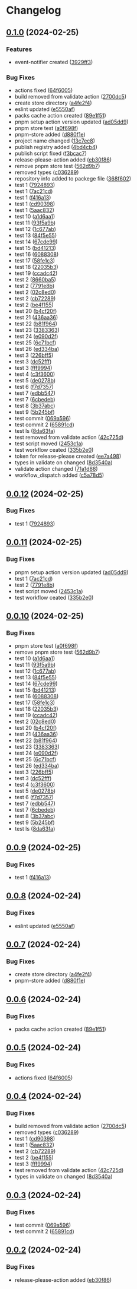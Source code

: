 # Changelog

## [0.1.0](https://github.com/ksv90/event-notifier/compare/v0.0.12...v0.1.0) (2024-02-25)


### Features

* event-notifier created ([3929ff3](https://github.com/ksv90/event-notifier/commit/3929ff3ce32a6c69b75381d1458dad38e7c5357a))


### Bug Fixes

* actions fixed ([64f6005](https://github.com/ksv90/event-notifier/commit/64f600525a1d97ea20aa13ab7717453e31d48f16))
* build removed from validate action ([2700dc5](https://github.com/ksv90/event-notifier/commit/2700dc5d1b5acb3443e1be6229b582e1e1882a26))
* create store directory ([a4fe2f4](https://github.com/ksv90/event-notifier/commit/a4fe2f462688cba11c5e0763e7c262068b2a1818))
* eslint updated ([e5550af](https://github.com/ksv90/event-notifier/commit/e5550afb2537afa5d243b07b5b533f856e0f9a33))
* packs cache action created ([89e1f51](https://github.com/ksv90/event-notifier/commit/89e1f516133a4020831ecd1644c4137f77976847))
* pnpm setup action version updated ([ad05dd9](https://github.com/ksv90/event-notifier/commit/ad05dd9e866885d605d05f3b02e91ae2f0672d8b))
* pnpm store test ([a0f698f](https://github.com/ksv90/event-notifier/commit/a0f698f83cc4eed81545d0dd51d84409da107af4))
* pnpm-store added ([d880f1e](https://github.com/ksv90/event-notifier/commit/d880f1e8f318c87270ea4f08b5e644a9cda4865f))
* project name changed ([13c7ec8](https://github.com/ksv90/event-notifier/commit/13c7ec84612fe74a5648fda6b542ba2167e5a9ee))
* publish registry added ([4bd4cb4](https://github.com/ksv90/event-notifier/commit/4bd4cb42140473b35c4efbced27fd0e781684fb8))
* publish script fixed ([f3bcac7](https://github.com/ksv90/event-notifier/commit/f3bcac7c663683c80b87d674d4224eecfc61e9e9))
* release-please-action added ([eb30f86](https://github.com/ksv90/event-notifier/commit/eb30f86f1e7bf94b98ebc355d2c58f8e6a1b4f0c))
* remove pnpm store test ([562d9b7](https://github.com/ksv90/event-notifier/commit/562d9b7805a630bf4fbdbdd799aa6a4f2b81e8e4))
* removed types ([c036289](https://github.com/ksv90/event-notifier/commit/c0362899b1901f1cc84550fba15bbe8c69a64c6a))
* repository info added to packege file ([368f602](https://github.com/ksv90/event-notifier/commit/368f60223dd9bda0d6189ef17e2ec2dc638c277f))
* test 1 ([7924893](https://github.com/ksv90/event-notifier/commit/7924893273eea0f3b9458b9e05e070e1ee4bdba3))
* test 1 ([7ac21cd](https://github.com/ksv90/event-notifier/commit/7ac21cd54ed2863f553bd1ad7af726f874254b3e))
* test 1 ([f416a13](https://github.com/ksv90/event-notifier/commit/f416a134703227952fcf0027f207cdb18d075784))
* test 1 ([cd90398](https://github.com/ksv90/event-notifier/commit/cd903987daa2d0c7af9863a63828d62fbf2171a8))
* test 1 ([5aac832](https://github.com/ksv90/event-notifier/commit/5aac8326432f26a2d97fe8a7451f24f6c5aba4e1))
* test 10 ([a1d6aa1](https://github.com/ksv90/event-notifier/commit/a1d6aa1013859ae60aa7f8caeccee3debd22ba28))
* test 11 ([93f5a9b](https://github.com/ksv90/event-notifier/commit/93f5a9b04fc1cfa4b8d57674e3d83d58bafc596e))
* test 12 ([1c677ab](https://github.com/ksv90/event-notifier/commit/1c677ab6a9ff11d050326ca2d885f779910e4121))
* test 13 ([84f5e55](https://github.com/ksv90/event-notifier/commit/84f5e5537862af31ab9314c1088da87322a83dae))
* test 14 ([67cde99](https://github.com/ksv90/event-notifier/commit/67cde99b1321272a81864b4f69dcf3853d4576ce))
* test 15 ([bd41213](https://github.com/ksv90/event-notifier/commit/bd41213c95e8e56698e90842d27e58b9d81ecc74))
* test 16 ([6088308](https://github.com/ksv90/event-notifier/commit/6088308eb663ec35a897935b62b03809e4f811ab))
* test 17 ([58fe1c3](https://github.com/ksv90/event-notifier/commit/58fe1c3d5751dcf4f1abd14102181c009f21c19e))
* test 18 ([22035b3](https://github.com/ksv90/event-notifier/commit/22035b39a8c289c0312b5af519a00a4849d5ac7b))
* test 19 ([ccadc42](https://github.com/ksv90/event-notifier/commit/ccadc42935f2a29226cbfc7ea58c4fd55a071652))
* test 2 ([8660ba5](https://github.com/ksv90/event-notifier/commit/8660ba5c3856cbae8a9b30c3b01f865f70d2f423))
* test 2 ([7791e8b](https://github.com/ksv90/event-notifier/commit/7791e8b72d3ac328b105a478f27b1db1150e3995))
* test 2 ([02c8ed0](https://github.com/ksv90/event-notifier/commit/02c8ed0a06ef9034c579172e43545ce2e68ac6f1))
* test 2 ([cb72289](https://github.com/ksv90/event-notifier/commit/cb72289fc5e448b58e9004b958bfe1add518d357))
* test 2 ([be4f155](https://github.com/ksv90/event-notifier/commit/be4f15595bef8f76a14382559d69984654c8affc))
* test 20 ([b4cf20f](https://github.com/ksv90/event-notifier/commit/b4cf20f85d88f30785efe298653e9a766eba4685))
* test 21 ([436aa36](https://github.com/ksv90/event-notifier/commit/436aa361a08c22552bf7f1b3f2ebc1d58dcb38a5))
* test 22 ([b81f964](https://github.com/ksv90/event-notifier/commit/b81f964da1e50ea9e5748f48496fb0fa328be2df))
* test 23 ([3383363](https://github.com/ksv90/event-notifier/commit/3383363dc6bc037aaf314e3398b243cd629928fe))
* test 24 ([e090d2f](https://github.com/ksv90/event-notifier/commit/e090d2f2fc94cb6e005b73fe5c3341631dbdc9dc))
* test 25 ([6c71bcf](https://github.com/ksv90/event-notifier/commit/6c71bcf3bdc4bcc432f7de859b1b583a2c4bc11b))
* test 26 ([ed334ba](https://github.com/ksv90/event-notifier/commit/ed334ba1d22d0bea0073748411d64457220bfb53))
* test 3 ([226bff5](https://github.com/ksv90/event-notifier/commit/226bff5afa0b8b00584ffffd5e8cb90f1da7605f))
* test 3 ([dc52fff](https://github.com/ksv90/event-notifier/commit/dc52fff505b3245e8c8e88116aceb6fd7bad9465))
* test 3 ([fff9994](https://github.com/ksv90/event-notifier/commit/fff9994486ea427417f9764225af6e1318d8bc0a))
* test 4 ([c3f3600](https://github.com/ksv90/event-notifier/commit/c3f3600d8ab26fd9be1ff2393f6b30d4e17ab67d))
* test 5 ([de0278b](https://github.com/ksv90/event-notifier/commit/de0278b3b51738278b6bd9511feefa4e7ea735ed))
* test 6 ([f7d7357](https://github.com/ksv90/event-notifier/commit/f7d7357723101390fc94750ce7f2e5e57f7edfa4))
* test 7 ([edbb547](https://github.com/ksv90/event-notifier/commit/edbb547acd31d5d8d282b882f4c5f102be0e99c3))
* test 7 ([6cbedeb](https://github.com/ksv90/event-notifier/commit/6cbedebe2a8c9fb98d084af9e03a6d3837bfb921))
* test 8 ([3b37abc](https://github.com/ksv90/event-notifier/commit/3b37abc340745fe14fe88c0049a4cc37680a0b79))
* test 9 ([5b245bf](https://github.com/ksv90/event-notifier/commit/5b245bf58d25d4c27422809747c2e0524eaf2452))
* test commit ([069a596](https://github.com/ksv90/event-notifier/commit/069a596c1bfbda67bc07d40218ff83138024b6fa))
* test commit 2 ([65891cd](https://github.com/ksv90/event-notifier/commit/65891cdfac0a6ba03133c56dff3aa59faf6bf488))
* test ls ([8da63fa](https://github.com/ksv90/event-notifier/commit/8da63fa2a6415709e6a054760db8d438e834ec61))
* test removed from validate action ([42c725d](https://github.com/ksv90/event-notifier/commit/42c725d11d4ad8c040e321d3ceb989549e8e68bf))
* test script moved ([2453c1a](https://github.com/ksv90/event-notifier/commit/2453c1a15b7a0666ce1d4da802bcb6bf8c4b2f9e))
* test workflow ceated ([335b2e0](https://github.com/ksv90/event-notifier/commit/335b2e0803b2c7b68d6788eea9f8c132f7740632))
* token for release-please created ([ee7a498](https://github.com/ksv90/event-notifier/commit/ee7a498fdea7d3cd27776c3d2e664f7734320a56))
* types in validate on changed ([8d3540a](https://github.com/ksv90/event-notifier/commit/8d3540a1ba52017b68c55752b6416612e8202948))
* validate action changed ([71a1d88](https://github.com/ksv90/event-notifier/commit/71a1d88886d4bad15a2f3469a8af795a6fab6f3f))
* workflow_dispatch added ([c5a78d5](https://github.com/ksv90/event-notifier/commit/c5a78d55bf90e3d0cbeca4b33df125c4c9b6bbdc))

## [0.0.12](https://github.com/ksv90/event-notifier/compare/v0.0.11...v0.0.12) (2024-02-25)


### Bug Fixes

* test 1 ([7924893](https://github.com/ksv90/event-notifier/commit/7924893273eea0f3b9458b9e05e070e1ee4bdba3))

## [0.0.11](https://github.com/ksv90/event-notifier/compare/v0.0.10...v0.0.11) (2024-02-25)


### Bug Fixes

* pnpm setup action version updated ([ad05dd9](https://github.com/ksv90/event-notifier/commit/ad05dd9e866885d605d05f3b02e91ae2f0672d8b))
* test 1 ([7ac21cd](https://github.com/ksv90/event-notifier/commit/7ac21cd54ed2863f553bd1ad7af726f874254b3e))
* test 2 ([7791e8b](https://github.com/ksv90/event-notifier/commit/7791e8b72d3ac328b105a478f27b1db1150e3995))
* test script moved ([2453c1a](https://github.com/ksv90/event-notifier/commit/2453c1a15b7a0666ce1d4da802bcb6bf8c4b2f9e))
* test workflow ceated ([335b2e0](https://github.com/ksv90/event-notifier/commit/335b2e0803b2c7b68d6788eea9f8c132f7740632))

## [0.0.10](https://github.com/ksv90/event-notifier/compare/v0.0.9...v0.0.10) (2024-02-25)


### Bug Fixes

* pnpm store test ([a0f698f](https://github.com/ksv90/event-notifier/commit/a0f698f83cc4eed81545d0dd51d84409da107af4))
* remove pnpm store test ([562d9b7](https://github.com/ksv90/event-notifier/commit/562d9b7805a630bf4fbdbdd799aa6a4f2b81e8e4))
* test 10 ([a1d6aa1](https://github.com/ksv90/event-notifier/commit/a1d6aa1013859ae60aa7f8caeccee3debd22ba28))
* test 11 ([93f5a9b](https://github.com/ksv90/event-notifier/commit/93f5a9b04fc1cfa4b8d57674e3d83d58bafc596e))
* test 12 ([1c677ab](https://github.com/ksv90/event-notifier/commit/1c677ab6a9ff11d050326ca2d885f779910e4121))
* test 13 ([84f5e55](https://github.com/ksv90/event-notifier/commit/84f5e5537862af31ab9314c1088da87322a83dae))
* test 14 ([67cde99](https://github.com/ksv90/event-notifier/commit/67cde99b1321272a81864b4f69dcf3853d4576ce))
* test 15 ([bd41213](https://github.com/ksv90/event-notifier/commit/bd41213c95e8e56698e90842d27e58b9d81ecc74))
* test 16 ([6088308](https://github.com/ksv90/event-notifier/commit/6088308eb663ec35a897935b62b03809e4f811ab))
* test 17 ([58fe1c3](https://github.com/ksv90/event-notifier/commit/58fe1c3d5751dcf4f1abd14102181c009f21c19e))
* test 18 ([22035b3](https://github.com/ksv90/event-notifier/commit/22035b39a8c289c0312b5af519a00a4849d5ac7b))
* test 19 ([ccadc42](https://github.com/ksv90/event-notifier/commit/ccadc42935f2a29226cbfc7ea58c4fd55a071652))
* test 2 ([02c8ed0](https://github.com/ksv90/event-notifier/commit/02c8ed0a06ef9034c579172e43545ce2e68ac6f1))
* test 20 ([b4cf20f](https://github.com/ksv90/event-notifier/commit/b4cf20f85d88f30785efe298653e9a766eba4685))
* test 21 ([436aa36](https://github.com/ksv90/event-notifier/commit/436aa361a08c22552bf7f1b3f2ebc1d58dcb38a5))
* test 22 ([b81f964](https://github.com/ksv90/event-notifier/commit/b81f964da1e50ea9e5748f48496fb0fa328be2df))
* test 23 ([3383363](https://github.com/ksv90/event-notifier/commit/3383363dc6bc037aaf314e3398b243cd629928fe))
* test 24 ([e090d2f](https://github.com/ksv90/event-notifier/commit/e090d2f2fc94cb6e005b73fe5c3341631dbdc9dc))
* test 25 ([6c71bcf](https://github.com/ksv90/event-notifier/commit/6c71bcf3bdc4bcc432f7de859b1b583a2c4bc11b))
* test 26 ([ed334ba](https://github.com/ksv90/event-notifier/commit/ed334ba1d22d0bea0073748411d64457220bfb53))
* test 3 ([226bff5](https://github.com/ksv90/event-notifier/commit/226bff5afa0b8b00584ffffd5e8cb90f1da7605f))
* test 3 ([dc52fff](https://github.com/ksv90/event-notifier/commit/dc52fff505b3245e8c8e88116aceb6fd7bad9465))
* test 4 ([c3f3600](https://github.com/ksv90/event-notifier/commit/c3f3600d8ab26fd9be1ff2393f6b30d4e17ab67d))
* test 5 ([de0278b](https://github.com/ksv90/event-notifier/commit/de0278b3b51738278b6bd9511feefa4e7ea735ed))
* test 6 ([f7d7357](https://github.com/ksv90/event-notifier/commit/f7d7357723101390fc94750ce7f2e5e57f7edfa4))
* test 7 ([edbb547](https://github.com/ksv90/event-notifier/commit/edbb547acd31d5d8d282b882f4c5f102be0e99c3))
* test 7 ([6cbedeb](https://github.com/ksv90/event-notifier/commit/6cbedebe2a8c9fb98d084af9e03a6d3837bfb921))
* test 8 ([3b37abc](https://github.com/ksv90/event-notifier/commit/3b37abc340745fe14fe88c0049a4cc37680a0b79))
* test 9 ([5b245bf](https://github.com/ksv90/event-notifier/commit/5b245bf58d25d4c27422809747c2e0524eaf2452))
* test ls ([8da63fa](https://github.com/ksv90/event-notifier/commit/8da63fa2a6415709e6a054760db8d438e834ec61))

## [0.0.9](https://github.com/ksv90/event-notifier/compare/v0.0.8...v0.0.9) (2024-02-25)


### Bug Fixes

* test 1 ([f416a13](https://github.com/ksv90/event-notifier/commit/f416a134703227952fcf0027f207cdb18d075784))

## [0.0.8](https://github.com/ksv90/event-notifier/compare/v0.0.7...v0.0.8) (2024-02-24)


### Bug Fixes

* eslint updated ([e5550af](https://github.com/ksv90/event-notifier/commit/e5550afb2537afa5d243b07b5b533f856e0f9a33))

## [0.0.7](https://github.com/ksv90/event-notifier/compare/v0.0.6...v0.0.7) (2024-02-24)


### Bug Fixes

* create store directory ([a4fe2f4](https://github.com/ksv90/event-notifier/commit/a4fe2f462688cba11c5e0763e7c262068b2a1818))
* pnpm-store added ([d880f1e](https://github.com/ksv90/event-notifier/commit/d880f1e8f318c87270ea4f08b5e644a9cda4865f))

## [0.0.6](https://github.com/ksv90/event-notifier/compare/v0.0.5...v0.0.6) (2024-02-24)


### Bug Fixes

* packs cache action created ([89e1f51](https://github.com/ksv90/event-notifier/commit/89e1f516133a4020831ecd1644c4137f77976847))

## [0.0.5](https://github.com/ksv90/event-notifier/compare/v0.0.4...v0.0.5) (2024-02-24)


### Bug Fixes

* actions fixed ([64f6005](https://github.com/ksv90/event-notifier/commit/64f600525a1d97ea20aa13ab7717453e31d48f16))

## [0.0.4](https://github.com/ksv90/event-notifier/compare/v0.0.3...v0.0.4) (2024-02-24)


### Bug Fixes

* build removed from validate action ([2700dc5](https://github.com/ksv90/event-notifier/commit/2700dc5d1b5acb3443e1be6229b582e1e1882a26))
* removed types ([c036289](https://github.com/ksv90/event-notifier/commit/c0362899b1901f1cc84550fba15bbe8c69a64c6a))
* test 1 ([cd90398](https://github.com/ksv90/event-notifier/commit/cd903987daa2d0c7af9863a63828d62fbf2171a8))
* test 1 ([5aac832](https://github.com/ksv90/event-notifier/commit/5aac8326432f26a2d97fe8a7451f24f6c5aba4e1))
* test 2 ([cb72289](https://github.com/ksv90/event-notifier/commit/cb72289fc5e448b58e9004b958bfe1add518d357))
* test 2 ([be4f155](https://github.com/ksv90/event-notifier/commit/be4f15595bef8f76a14382559d69984654c8affc))
* test 3 ([fff9994](https://github.com/ksv90/event-notifier/commit/fff9994486ea427417f9764225af6e1318d8bc0a))
* test removed from validate action ([42c725d](https://github.com/ksv90/event-notifier/commit/42c725d11d4ad8c040e321d3ceb989549e8e68bf))
* types in validate on changed ([8d3540a](https://github.com/ksv90/event-notifier/commit/8d3540a1ba52017b68c55752b6416612e8202948))

## [0.0.3](https://github.com/ksv90/event-notifier/compare/v0.0.2...v0.0.3) (2024-02-24)


### Bug Fixes

* test commit ([069a596](https://github.com/ksv90/event-notifier/commit/069a596c1bfbda67bc07d40218ff83138024b6fa))
* test commit 2 ([65891cd](https://github.com/ksv90/event-notifier/commit/65891cdfac0a6ba03133c56dff3aa59faf6bf488))

## [0.0.2](https://github.com/ksv90/event-notifier/compare/v0.0.1...v0.0.2) (2024-02-24)


### Bug Fixes

* release-please-action added ([eb30f86](https://github.com/ksv90/event-notifier/commit/eb30f86f1e7bf94b98ebc355d2c58f8e6a1b4f0c))
